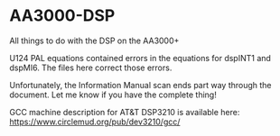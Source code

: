 # AA3000-DSP
All things to do with the DSP on the AA3000+

U124 PAL equations contained errors in the equations for dspINT1 and dspMI6.  The files here correct those errors.

Unfortunately, the Information Manual scan ends part way through the document.  Let me know if you have the complete thing!


GCC machine description for AT&T DSP3210 is available here: https://www.circlemud.org/pub/dev3210/gcc/
